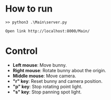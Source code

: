 # How to run

```
>> python3 .\Main\server.py
```
```
Open link http://localhost:8000/Main/
```

# Control
- **Left mouse**: Move bunny.
- **Right mouse**: Rotate bunny about the origin.
- **Middle mouse**: Move camera.
- **"r" key**: Reset bunny and camera position.
- **"p" key**: Stop rotating point light.
- **"s" key**: Stop panning spot light.

